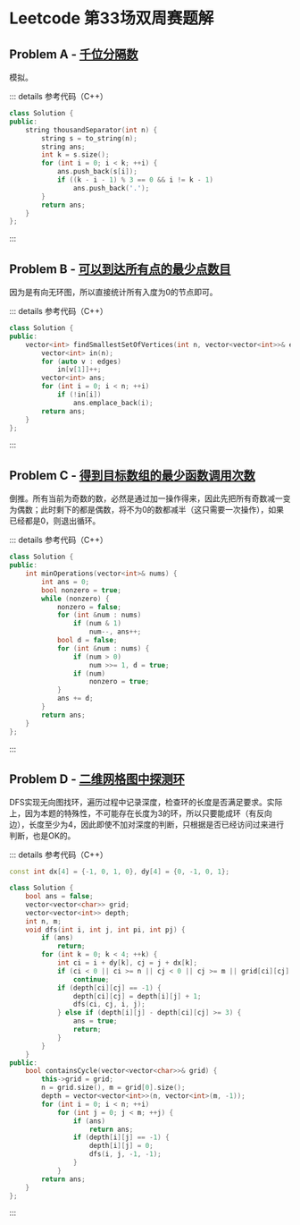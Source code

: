 # Leetcode 第33场双周赛题解

## Problem A - [千位分隔数](https://leetcode.cn/problems/thousand-separator/)

模拟。

::: details 参考代码（C++）

```cpp
class Solution {
public:
    string thousandSeparator(int n) {
        string s = to_string(n);
        string ans;
        int k = s.size();
        for (int i = 0; i < k; ++i) {
            ans.push_back(s[i]);
            if ((k - i - 1) % 3 == 0 && i != k - 1)
                ans.push_back('.');
        }
        return ans;
    }
};
```

:::

## Problem B - [可以到达所有点的最少点数目](https://leetcode.cn/problems/minimum-number-of-vertices-to-reach-all-nodes/)

因为是有向无环图，所以直接统计所有入度为$0$的节点即可。

::: details 参考代码（C++）

```cpp
class Solution {
public:
    vector<int> findSmallestSetOfVertices(int n, vector<vector<int>>& edges) {
        vector<int> in(n);
        for (auto v : edges)
            in[v[1]]++;
        vector<int> ans;
        for (int i = 0; i < n; ++i)
            if (!in[i])
                ans.emplace_back(i);
        return ans;
    }
};
```

:::

## Problem C - [得到目标数组的最少函数调用次数](https://leetcode.cn/problems/minimum-numbers-of-function-calls-to-make-target-array/)

倒推。所有当前为奇数的数，必然是通过加一操作得来，因此先把所有奇数减一变为偶数；此时剩下的都是偶数，将不为$0$的数都减半（这只需要一次操作），如果已经都是$0$，则退出循环。

::: details 参考代码（C++）

```cpp
class Solution {
public:
    int minOperations(vector<int>& nums) {
        int ans = 0;
        bool nonzero = true;
        while (nonzero) {
            nonzero = false;
            for (int &num : nums)
                if (num & 1)
                    num--, ans++;
            bool d = false;
            for (int &num : nums) {
                if (num > 0)
                    num >>= 1, d = true;
                if (num)
                    nonzero = true;
            }
            ans += d;
        }
        return ans;
    }
};
```

:::

## Problem D - [二维网格图中探测环](https://leetcode.cn/problems/detect-cycles-in-2d-grid/)

DFS实现无向图找环，遍历过程中记录深度，检查环的长度是否满足要求。实际上，因为本题的特殊性，不可能存在长度为$3$的环，所以只要能成环（有反向边），长度至少为$4$，因此即使不加对深度的判断，只根据是否已经访问过来进行判断，也是OK的。

::: details 参考代码（C++）

```cpp
const int dx[4] = {-1, 0, 1, 0}, dy[4] = {0, -1, 0, 1};

class Solution {
    bool ans = false;
    vector<vector<char>> grid;
    vector<vector<int>> depth;
    int n, m;
    void dfs(int i, int j, int pi, int pj) {
        if (ans)
            return;
        for (int k = 0; k < 4; ++k) {
            int ci = i + dy[k], cj = j + dx[k];
            if (ci < 0 || ci >= n || cj < 0 || cj >= m || grid[ci][cj] != grid[i][j] || (ci == pi && cj == pj))
                continue;
            if (depth[ci][cj] == -1) {
                depth[ci][cj] = depth[i][j] + 1;
                dfs(ci, cj, i, j);
            } else if (depth[i][j] - depth[ci][cj] >= 3) {
                ans = true;
                return;
            }
        }
    }
public:
    bool containsCycle(vector<vector<char>>& grid) {
        this->grid = grid;
        n = grid.size(), m = grid[0].size();
        depth = vector<vector<int>>(n, vector<int>(m, -1));
        for (int i = 0; i < n; ++i)
            for (int j = 0; j < m; ++j) {
                if (ans)
                    return ans;
                if (depth[i][j] == -1) {
                    depth[i][j] = 0;
                    dfs(i, j, -1, -1);
                }
            }
        return ans;
    }
};
```

:::

<Utterances />
